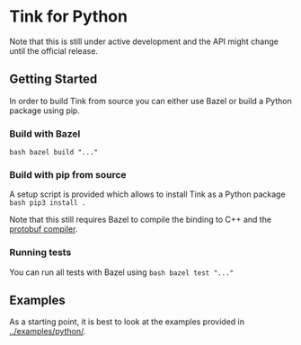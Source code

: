 # Tink for Python

Note that this is still under active development and the API might change until
the official release.

## Getting Started

In order to build Tink from source you can either use Bazel or build a Python
package using pip.

### Build with Bazel

`bash bazel build "..."`

### Build with pip from source

A setup script is provided which allows to install Tink as a Python package
`bash pip3 install .`

Note that this still requires Bazel to compile the binding to C++ and the
[protobuf compiler](https://github.com/protocolbuffers/protobuf).

### Running tests

You can run all tests with Bazel using `bash bazel test "..."`

## Examples

As a starting point, it is best to look at the examples provided in
[../examples/python/](https://github.com/google/tink/examples/python/).
